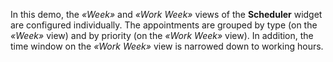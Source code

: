 In&nbsp;this demo, the _&laquo;Week&raquo;_ and _&laquo;Work Week&raquo;_ views of&nbsp;the **Scheduler** widget are configured individually. The appointments are grouped by&nbsp;type (on&nbsp;the _&laquo;Week&raquo;_ view) and by&nbsp;priority (on&nbsp;the _&laquo;Work Week&raquo;_ view). In&nbsp;addition, the time window on&nbsp;the _&laquo;Work Week&raquo;_ view is&nbsp;narrowed down to&nbsp;working hours.
